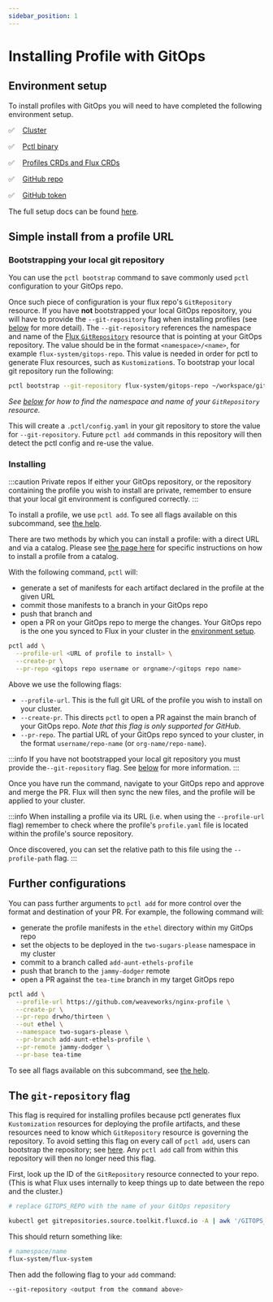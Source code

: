 ```yaml
---
sidebar_position: 1
---
```


# Installing Profile with GitOps

## Environment setup

To install profiles with GitOps you will need to have completed the following environment setup.

 :white_check_mark: &nbsp;&nbsp; [Cluster](/docs/tutorial-basics/setup#kubernetes-cluster)

 :white_check_mark: &nbsp;&nbsp; [Pctl binary](/docs/tutorial-basics/setup#pctl-the-profiles-cli)

 :white_check_mark: &nbsp;&nbsp; [Profiles CRDs and Flux CRDs](/docs/tutorial-basics/setup#profiles-crds-and-flux-crds)

 :white_check_mark: &nbsp;&nbsp; [GitHub repo](/docs/tutorial-basics/setup#a-github-repo-synced-to-flux)

 :white_check_mark: &nbsp;&nbsp; [GitHub token](/docs/tutorial-basics/setup#personal-access-token)

The full setup docs can be found [here](/docs/tutorial-basics/setup#prerequisites).

## Simple install from a profile URL


### Bootstrapping your local git repository
You can use the `pctl bootstrap` command to save commonly used `pctl` configuration to your GitOps repo.

Once such piece of configuration is your flux repo's `GitRepository` resource.
If you have **not** bootstrapped your local GitOps repository, you will have to provide the `--git-repository` flag when installing profiles (see [below](#the-git-repository-flag) for more detail). The `--git-repository` references the namespace and name of the
[Flux `GitRepository`](https://fluxcd.io/docs/components/source/gitrepositories/)
resource that is pointing at your GitOps repository. The value should be in the format `<namespace>/<name>`, for example
`flux-system/gitops-repo`. This value is needed in order for pctl to generate Flux resources, such as `Kustomization`s.
To bootstrap your local git repository run the following:

```bash
pctl bootstrap --git-repository flux-system/gitops-repo ~/workspace/gitops-repo/
```

_See [below](#the-git-repository-flag) for how to find the namespace and name of your `GitRepository` resource._

 This will create a `.pctl/config.yaml` in your git repository to store the value for `--git-repository`. Future
`pctl add` commands in this repository will then detect the pctl config and re-use the value.

### Installing

:::caution Private repos
If either your GitOps repository, or the repository containing the profile you wish to install
are private, remember to ensure that your local git environment is configured correctly.
:::

To install a profile, we use `pctl add`. To see all flags available on this subcommand,
see [the help](/docs/pctl/pctl-add-cmd).

There are two methods by which you can install a profile: with a direct URL and via a catalog.
Please see [the page here](/docs/installer-docs/using-catalogs) for specific instructions on how to
install a profile from a catalog.

With the following command, `pctl` will:
- generate a set of manifests for each artifact declared in the profile at the given URL
- commit those manifests to a branch in your GitOps repo
- push that branch and
- open a PR on your GitOps repo to merge the changes.
Your GitOps repo is the one you synced to Flux in your cluster in the
[environment setup](/docs/tutorial-basics/setup#a-github-repo-synced-to-flux).

```bash
pctl add \
  --profile-url <URL of profile to install> \
  --create-pr \
  --pr-repo <gitops repo username or orgname>/<gitops repo name>
```

Above we use the following flags:
- `--profile-url`. This is the full git URL of the profile you wish to install on your cluster.
- `--create-pr`. This directs `pctl` to open a PR against the main branch of your GitOps repo.
  _Note that this flag is only supported for GitHub._
- `--pr-repo`. The partial URL of your GitOps repo synced to your cluster, in the format
  `username/repo-name` (or `org-name/repo-name`).

:::info
If you have not bootstrapped your local git repository you must provide the`--git-repository` flag.
See [below](#the-git-repository-flag)
for more information.
:::

Once you have run the command, navigate to your GitOps repo and approve and merge the PR.
Flux will then sync the new files, and the profile will be applied to your cluster.

:::info
When installing a profile via its URL (i.e. when using the `--profile-url` flag)
remember to check where the profile's `profile.yaml` file is located within
the profile's source repository.

Once discovered, you can set the relative path to this file using the `--profile-path` flag.
:::

## Further configurations

You can pass further arguments to `pctl add` for more control over the format
and destination of your PR. For example, the following command will:
- generate the profile manifests in the `ethel` directory within my GitOps repo
- set the objects to be deployed in the `two-sugars-please` namespace in my cluster
- commit to a branch called `add-aunt-ethels-profile`
- push that branch to the `jammy-dodger` remote
- open a PR against the `tea-time` branch in my target GitOps repo

```bash
pctl add \
  --profile-url https://github.com/weaveworks/nginx-profile \
  --create-pr \
  --pr-repo drwho/thirteen \
  --out ethel \
  --namespace two-sugars-please \
  --pr-branch add-aunt-ethels-profile \
  --pr-remote jammy-dodger \
  --pr-base tea-time
```

To see all flags available on this subcommand, see [the help](/docs/pctl/pctl-add-cmd).

## The `git-repository` flag

This flag is required for installing profiles because pctl generates flux `Kustomization` resources for
deploying the profile artifacts, and these resources need to know which `GitRepository` resource is governing the repository.
To avoid setting this flag on every call of `pctl add`, users can bootstrap the repository; see [here](#bootstrapping-your-local-git-repository).
Any `pctl add` call from within this repository will then no longer need this flag.

First, look up the ID of the `GitRepository` resource connected to your repo. (This is
what Flux uses internally to keep things up to date between the repo and the cluster.)

```bash
# replace GITOPS_REPO with the name of your GitOps repository

kubectl get gitrepositories.source.toolkit.fluxcd.io -A | awk '/GITOPS_REPO/ {print $1"/"$2}'
```

This should return something like:

```bash
# namespace/name
flux-system/flux-system
```

Then add the following flag to your `add` command:

```sh
--git-repository <output from the command above>
```
